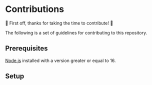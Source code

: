 
# Contributions

🎉 First off, thanks for taking the time to contribute! 🎉

The following is a set of guidelines for contributing to this repository.

## Prerequisites

[Node.js](https://nodejs.org/en/) installed with a version greater or equal to 16.

## Setup

